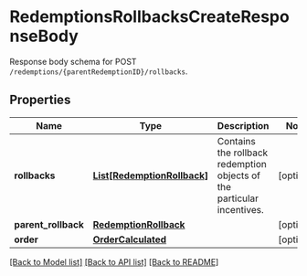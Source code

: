 # RedemptionsRollbacksCreateResponseBody

Response body schema for POST `/redemptions/{parentRedemptionID}/rollbacks`.

## Properties

Name | Type | Description | Notes
------------ | ------------- | ------------- | -------------
**rollbacks** | [**List[RedemptionRollback]**](RedemptionRollback.md) | Contains the rollback redemption objects of the particular incentives. | [optional] 
**parent_rollback** | [**RedemptionRollback**](RedemptionRollback.md) |  | [optional] 
**order** | [**OrderCalculated**](OrderCalculated.md) |  | [optional] 

[[Back to Model list]](../README.md#documentation-for-models) [[Back to API list]](../README.md#documentation-for-api-endpoints) [[Back to README]](../README.md)



